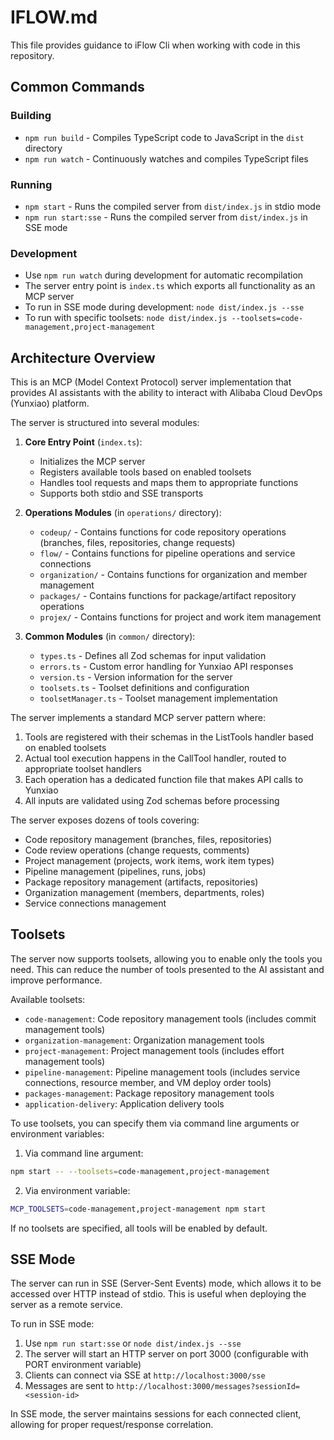 # IFLOW.md

This file provides guidance to iFlow Cli when working with code in this repository.

## Common Commands

### Building
- `npm run build` - Compiles TypeScript code to JavaScript in the `dist` directory
- `npm run watch` - Continuously watches and compiles TypeScript files

### Running
- `npm start` - Runs the compiled server from `dist/index.js` in stdio mode
- `npm run start:sse` - Runs the compiled server from `dist/index.js` in SSE mode

### Development
- Use `npm run watch` during development for automatic recompilation
- The server entry point is `index.ts` which exports all functionality as an MCP server
- To run in SSE mode during development: `node dist/index.js --sse`
- To run with specific toolsets: `node dist/index.js --toolsets=code-management,project-management`

## Architecture Overview

This is an MCP (Model Context Protocol) server implementation that provides AI assistants with the ability to interact with Alibaba Cloud DevOps (Yunxiao) platform. 

The server is structured into several modules:

1. **Core Entry Point** (`index.ts`):
   - Initializes the MCP server
   - Registers available tools based on enabled toolsets
   - Handles tool requests and maps them to appropriate functions
   - Supports both stdio and SSE transports

2. **Operations Modules** (in `operations/` directory):
   - `codeup/` - Contains functions for code repository operations (branches, files, repositories, change requests)
   - `flow/` - Contains functions for pipeline operations and service connections
   - `organization/` - Contains functions for organization and member management
   - `packages/` - Contains functions for package/artifact repository operations
   - `projex/` - Contains functions for project and work item management

3. **Common Modules** (in `common/` directory):
   - `types.ts` - Defines all Zod schemas for input validation
   - `errors.ts` - Custom error handling for Yunxiao API responses
   - `version.ts` - Version information for the server
   - `toolsets.ts` - Toolset definitions and configuration
   - `toolsetManager.ts` - Toolset management implementation

The server implements a standard MCP server pattern where:
1. Tools are registered with their schemas in the ListTools handler based on enabled toolsets
2. Actual tool execution happens in the CallTool handler, routed to appropriate toolset handlers
3. Each operation has a dedicated function file that makes API calls to Yunxiao
4. All inputs are validated using Zod schemas before processing

The server exposes dozens of tools covering:
- Code repository management (branches, files, repositories)
- Code review operations (change requests, comments)
- Project management (projects, work items, work item types)
- Pipeline management (pipelines, runs, jobs)
- Package repository management (artifacts, repositories)
- Organization management (members, departments, roles)
- Service connections management

## Toolsets

The server now supports toolsets, allowing you to enable only the tools you need. This can reduce the number of tools presented to the AI assistant and improve performance.

Available toolsets:
- `code-management`: Code repository management tools (includes commit management tools)
- `organization-management`: Organization management tools
- `project-management`: Project management tools (includes effort management tools)
- `pipeline-management`: Pipeline management tools (includes service connections, resource member, and VM deploy order tools)
- `packages-management`: Package repository management tools
- `application-delivery`: Application delivery tools

To use toolsets, you can specify them via command line arguments or environment variables:

1. Via command line argument:
```bash
npm start -- --toolsets=code-management,project-management
```

2. Via environment variable:
```bash
MCP_TOOLSETS=code-management,project-management npm start
```

If no toolsets are specified, all tools will be enabled by default.

## SSE Mode

The server can run in SSE (Server-Sent Events) mode, which allows it to be accessed over HTTP instead of stdio. This is useful when deploying the server as a remote service.

To run in SSE mode:
1. Use `npm run start:sse` or `node dist/index.js --sse`
2. The server will start an HTTP server on port 3000 (configurable with PORT environment variable)
3. Clients can connect via SSE at `http://localhost:3000/sse`
4. Messages are sent to `http://localhost:3000/messages?sessionId=<session-id>`

In SSE mode, the server maintains sessions for each connected client, allowing for proper request/response correlation.
